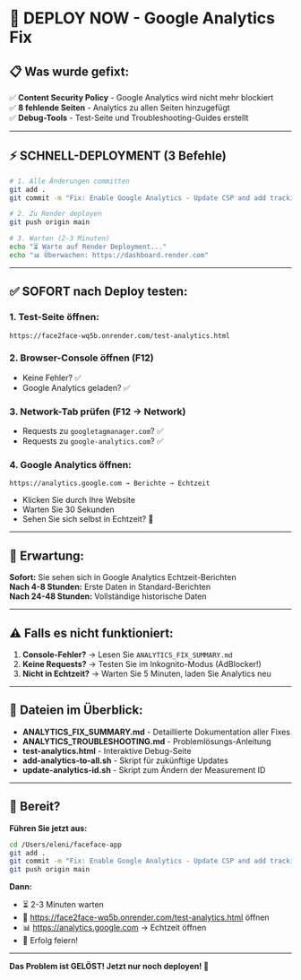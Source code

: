 # 🚀 DEPLOY NOW - Google Analytics Fix

## 📋 Was wurde gefixt:

✅ **Content Security Policy** - Google Analytics wird nicht mehr blockiert  
✅ **8 fehlende Seiten** - Analytics zu allen Seiten hinzugefügt  
✅ **Debug-Tools** - Test-Seite und Troubleshooting-Guides erstellt

---

## ⚡ SCHNELL-DEPLOYMENT (3 Befehle)

```bash
# 1. Alle Änderungen committen
git add .
git commit -m "Fix: Enable Google Analytics - Update CSP and add tracking to all pages"

# 2. Zu Render deployen
git push origin main

# 3. Warten (2-3 Minuten)
echo "⏳ Warte auf Render Deployment..."
echo "📊 Überwachen: https://dashboard.render.com"
```

---

## ✅ SOFORT nach Deploy testen:

### 1. Test-Seite öffnen:
```
https://face2face-wq5b.onrender.com/test-analytics.html
```

### 2. Browser-Console öffnen (F12)
- Keine Fehler? ✅
- Google Analytics geladen? ✅

### 3. Network-Tab prüfen (F12 → Network)
- Requests zu `googletagmanager.com`? ✅
- Requests zu `google-analytics.com`? ✅

### 4. Google Analytics öffnen:
```
https://analytics.google.com → Berichte → Echtzeit
```
- Klicken Sie durch Ihre Website
- Warten Sie 30 Sekunden
- Sehen Sie sich selbst in Echtzeit? 🎉

---

## 🎯 Erwartung:

**Sofort:** Sie sehen sich in Google Analytics Echtzeit-Berichten  
**Nach 4-8 Stunden:** Erste Daten in Standard-Berichten  
**Nach 24-48 Stunden:** Vollständige historische Daten

---

## ⚠️ Falls es nicht funktioniert:

1. **Console-Fehler?** → Lesen Sie `ANALYTICS_FIX_SUMMARY.md`
2. **Keine Requests?** → Testen Sie im Inkognito-Modus (AdBlocker!)
3. **Nicht in Echtzeit?** → Warten Sie 5 Minuten, laden Sie Analytics neu

---

## 📁 Dateien im Überblick:

- **ANALYTICS_FIX_SUMMARY.md** - Detaillierte Dokumentation aller Fixes
- **ANALYTICS_TROUBLESHOOTING.md** - Problemlösungs-Anleitung
- **test-analytics.html** - Interaktive Debug-Seite
- **add-analytics-to-all.sh** - Skript für zukünftige Updates
- **update-analytics-id.sh** - Skript zum Ändern der Measurement ID

---

## 🎉 Bereit?

**Führen Sie jetzt aus:**
```bash
cd /Users/eleni/faceface-app
git add .
git commit -m "Fix: Enable Google Analytics - Update CSP and add tracking to all pages"
git push origin main
```

**Dann:**
- ⏳ 2-3 Minuten warten
- 🧪 https://face2face-wq5b.onrender.com/test-analytics.html öffnen
- 📊 https://analytics.google.com → Echtzeit öffnen
- 🎉 Erfolg feiern!

---

**Das Problem ist GELÖST! Jetzt nur noch deployen! 🚀**

